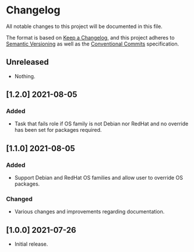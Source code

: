 # Changelog

All notable changes to this project will be documented in this file.

The format is based on [Keep a Changelog](https://keepachangelog.com/en/1.0.0/),
and this project adheres to [Semantic Versioning](https://semver.org/spec/v2.0.0.html)
as well as the [Conventional Commits](https://www.conventionalcommits.org) 
specification.

## Unreleased

* Nothing.

## [1.2.0] 2021-08-05

### Added

* Task that fails role if OS family is not Debian nor RedHat and no override
  has been set for packages required.

## [1.1.0] 2021-08-05

### Added

* Support Debian and RedHat OS families and allow user to override OS packages.

### Changed

* Various changes and improvements regarding documentation.

## [1.0.0] 2021-07-26

* Initial release.
